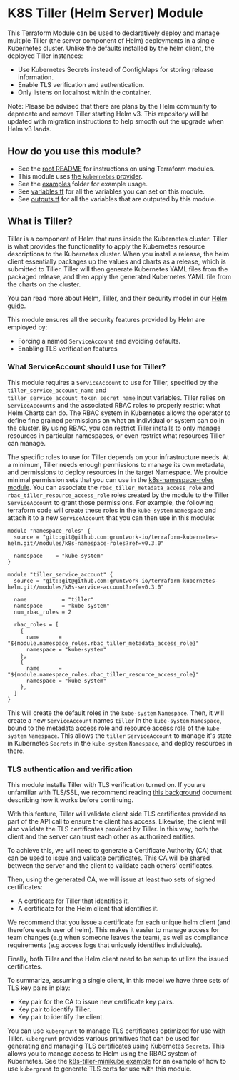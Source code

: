 # K8S Tiller (Helm Server) Module

This Terraform Module can be used to declaratively deploy and manage multiple Tiller (the server component of Helm)
deployments in a single Kubernetes cluster.
Unlike the defaults installed by the helm client, the deployed Tiller instances:

- Use Kubernetes Secrets instead of ConfigMaps for storing release information.
- Enable TLS verification and authentication.
- Only listens on localhost within the container.

Note: Please be advised that there are plans by the Helm community to deprecate and remove Tiller starting Helm v3. This
repository will be updated with migration instructions to help smooth out the upgrade when Helm v3 lands.


## How do you use this module?

* See the [root README](/README.md) for instructions on using Terraform modules.
* This module uses [the `kubernetes` provider](https://www.terraform.io/docs/providers/kubernetes/index.html).
* See the [examples](/examples) folder for example usage.
* See [variables.tf](./variables.tf) for all the variables you can set on this module.
* See [outputs.tf](./outputs.tf) for all the variables that are outputed by this module.


## What is Tiller?

Tiller is a component of Helm that runs inside the Kubernetes cluster. Tiller is what provides the functionality to
apply the Kubernetes resource descriptions to the Kubernetes cluster. When you install a release, the helm client
essentially packages up the values and charts as a release, which is submitted to Tiller. Tiller will then generate
Kubernetes YAML files from the packaged release, and then apply the generated Kubernetes YAML file from the charts on
the cluster.

You can read more about Helm, Tiller, and their security model in our [Helm
guide](https://github.com/gruntwork-io/kubergrunt/blob/master/HELM_GUIDE.md).

This module ensures all the security features provided by Helm are employed by:

- Forcing a named `ServiceAccount` and avoiding defaults.
- Enabling TLS verification features


### What ServiceAccount should I use for Tiller?

This module requires a `ServiceAccount` to use for Tiller, specified by the `tiller_service_account_name` and
`tiller_service_account_token_secret_name` input variables. Tiller relies on `ServiceAccounts` and the associated RBAC
roles to properly restrict what Helm Charts can do. The RBAC system in Kubernetes allows the operator to define fine
grained permissions on what an individual or system can do in the cluster. By using RBAC, you can restrict Tiller
installs to only manage resources in particular namespaces, or even restrict what resources Tiller can manage.

The specific roles to use for Tiller depends on your infrastructure needs. At a minimum, Tiller needs enough permissions
to manage its own metadata, and permissions to deploy resources in the target Namespace. We provide minimal permission
sets that you can use in the [k8s-namespace-roles module](../k8s-namespace-roles). You can associate the
`rbac_tiller_metadata_access_role` and `rbac_tiller_resource_access_role` roles created by the module to the Tiller
`ServiceAccount` to grant those permissions. For example, the following terraform code will create these roles in the
`kube-system` `Namespace` and attach it to a new `ServiceAccount` that you can then use in this module:

```hcl
module "namespace_roles" {
  source = "git::git@github.com:gruntwork-io/terraform-kubernetes-helm.git//modules/k8s-namespace-roles?ref=v0.3.0"

  namespace    = "kube-system"
}

module "tiller_service_account" {
  source = "git::git@github.com:gruntwork-io/terraform-kubernetes-helm.git//modules/k8s-service-account?ref=v0.3.0"

  name           = "tiller"
  namespace      = "kube-system"
  num_rbac_roles = 2

  rbac_roles = [
    {
      name      = "${module.namespace_roles.rbac_tiller_metadata_access_role}"
      namespace = "kube-system"
    },
    {
      name      = "${module.namespace_roles.rbac_tiller_resource_access_role}"
      namespace = "kube-system"
    },
  ]
}
```

This will create the default roles in the `kube-system` `Namespace`. Then, it will create a new `ServiceAccount` names
`tiller` in the `kube-system` `Namespace`, bound to the metadata access role and resource access role of the
`kube-system` `Namespace`. This allows the `tiller` `ServiceAccount` to manage it's state in Kubernetes `Secrets` in the
`kube-system` `Namespace`, and deploy resources in there.

### TLS authentication and verification

This module installs Tiller with TLS verification turned on. If you are unfamiliar with TLS/SSL, we recommend reading
[this background](https://github.com/hashicorp/terraform-aws-vault/tree/master/modules/private-tls-cert#background)
document describing how it works before continuing.

With this feature, Tiller will validate client side TLS certificates provided as part of the API call to ensure the
client has access. Likewise, the client will also validate the TLS certificates provided by Tiller. In this way, both
the client and the server can trust each other as authorized entities.

To achieve this, we will need to generate a Certificate Authority (CA) that can be used to issue and validate
certificates. This CA will be shared between the server and the client to validate each others' certificates.

Then, using the generated CA, we will issue at least two sets of signed certificates:

- A certificate for Tiller that identifies it.
- A certificate for the Helm client that identifies it.

We recommend that you issue a certificate for each unique helm client (and therefore each user of helm). This makes it
easier to manage access for team changes (e.g when someone leaves the team), as well as compliance requirements (e.g
access logs that uniquely identifies individuals).

Finally, both Tiller and the Helm client need to be setup to utilize the issued certificates.

To summarize, assuming a single client, in this model we have three sets of TLS key pairs in play:

- Key pair for the CA to issue new certificate key pairs.
- Key pair to identify Tiller.
- Key pair to identify the client.

You can use `kubergrunt` to manage TLS certificates optimized for use with Tiller. `kubergrunt` provides various
primitives that can be used for generating and managing TLS certificates using Kubernetes `Secrets`. This allows you to
manage access to Helm using the RBAC system of Kubernetes. See the [k8s-tiller-minikube
example](/examples/k8s-tiller-minikube) for an example of how to use `kubergrunt` to generate TLS certs for use with
this module.
